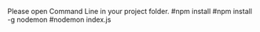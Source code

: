 Please open Command Line in your project folder.
#npm install
#npm install -g nodemon
#nodemon index.js